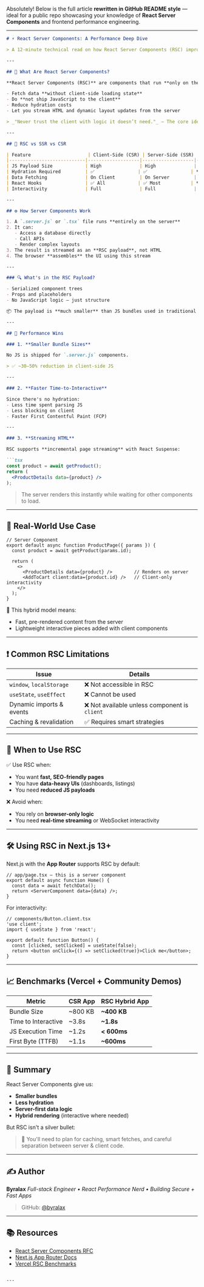 Absolutely! Below is the full article **rewritten in GitHub README style** — ideal for a public repo showcasing your knowledge of **React Server Components** and frontend performance engineering.

---

````markdown
# ⚡ React Server Components: A Performance Deep Dive

> A 12-minute technical read on how React Server Components (RSC) improve web performance — and what that means for developers today.

---

## 🧠 What Are React Server Components?

**React Server Components (RSC)** are components that run **only on the server**. They:

- Fetch data **without client-side loading state**
- Do **not ship JavaScript to the client**
- Reduce hydration costs
- Let you stream HTML and dynamic layout updates from the server

> _"Never trust the client with logic it doesn’t need."_ – The core idea behind RSC

---

## 🔄 RSC vs SSR vs CSR

| Feature                     | Client-Side (CSR) | Server-Side (SSR) | Server Components (RSC) |
|----------------------------|-------------------|-------------------|--------------------------|
| JS Payload Size            | High              | High              | **Low**                 |
| Hydration Required         | ✅                | ✅                | **No (mostly)**         |
| Data Fetching              | On Client         | On Server         | **Per-component on Server** |
| React Hooks                | ✅ All            | ✅ Most           | **Some Only**           |
| Interactivity              | Full              | Full              | **Selective**           |

---

## ⚙️ How Server Components Work

1. A `.server.js` or `.tsx` file runs **entirely on the server**
2. It can:
   - Access a database directly
   - Call APIs
   - Render complex layouts
3. The result is streamed as an **RSC payload**, not HTML
4. The browser **assembles** the UI using this stream

---

### 🔍 What's in the RSC Payload?

- Serialized component trees
- Props and placeholders
- No JavaScript logic — just structure

📦 The payload is **much smaller** than JS bundles used in traditional apps.

---

## 🚀 Performance Wins

### 1. **Smaller Bundle Sizes**

No JS is shipped for `.server.js` components.

> ✅ ~30–50% reduction in client-side JS

---

### 2. **Faster Time-to-Interactive**

Since there's no hydration:
- Less time spent parsing JS
- Less blocking on client
- Faster First Contentful Paint (FCP)

---

### 3. **Streaming HTML**

RSC supports **incremental page streaming** with React Suspense:

```tsx
const product = await getProduct();
return (
  <ProductDetails data={product} />
);
````

> The server renders this instantly while waiting for other components to load.

---

## 🧩 Real-World Use Case

```tsx
// Server Component
export default async function ProductPage({ params }) {
  const product = await getProduct(params.id);

  return (
    <>
      <ProductDetails data={product} />        // Renders on server
      <AddToCart client:data={product.id} />   // Client-only interactivity
    </>
  );
}
```

📌 This hybrid model means:

* Fast, pre-rendered content from the server
* Lightweight interactive pieces added with client components

---

## ❗ Common RSC Limitations

| Issue                    | Details                                      |
| ------------------------ | -------------------------------------------- |
| `window`, `localStorage` | ❌ Not accessible in RSC                      |
| `useState`, `useEffect`  | ❌ Cannot be used                             |
| Dynamic imports & events | ❌ Not available unless component is `client` |
| Caching & revalidation   | ✅ Requires smart strategies                  |

---

## 🧠 When to Use RSC

✅ Use RSC when:

* You want **fast, SEO-friendly pages**
* You have **data-heavy UIs** (dashboards, listings)
* You need **reduced JS payloads**

❌ Avoid when:

* You rely on **browser-only logic**
* You need **real-time streaming** or WebSocket interactivity

---

## 🛠 Using RSC in Next.js 13+

Next.js with the **App Router** supports RSC by default:

```tsx
// app/page.tsx — this is a server component
export default async function Home() {
  const data = await fetchData();
  return <ServerComponent data={data} />;
}
```

For interactivity:

```tsx
// components/Button.client.tsx
'use client';
import { useState } from 'react';

export default function Button() {
  const [clicked, setClicked] = useState(false);
  return <button onClick={() => setClicked(true)}>Click me</button>;
}
```

---

## 📈 Benchmarks (Vercel + Community Demos)

| Metric              | CSR App  | RSC Hybrid App |
| ------------------- | -------- | -------------- |
| Bundle Size         | \~800 KB | **\~400 KB**   |
| Time to Interactive | \~3.8s   | **\~1.8s**     |
| JS Execution Time   | \~1.2s   | **< 600ms**    |
| First Byte (TTFB)   | \~1.1s   | **\~600ms**    |

---

## 📎 Summary

React Server Components give us:

* **Smaller bundles**
* **Less hydration**
* **Server-first data logic**
* **Hybrid rendering** (interactive where needed)

But RSC isn't a silver bullet:

> 🧠 You'll need to plan for caching, smart fetches, and careful separation between server & client code.

---

## ✍️ Author

**Byralax**
*Full-stack Engineer • React Performance Nerd • Building Secure + Fast Apps*

> GitHub: [@byralax](https://github.com/byralax)


---

## 📚 Resources

* [React Server Components RFC](https://github.com/reactjs/rfcs/blob/main/text/0188-server-components.md)
* [Next.js App Router Docs](https://nextjs.org/docs/app)
* [Vercel RSC Benchmarks](https://vercel.com/blog/introducing-react-server-components)

```

---


